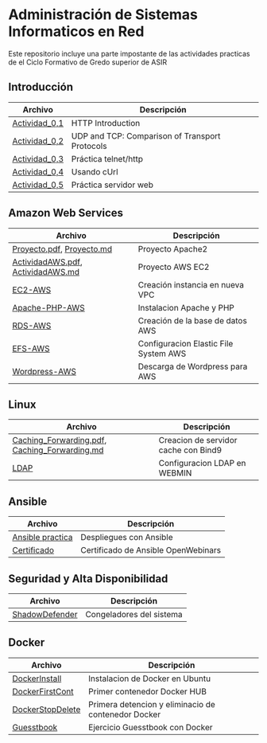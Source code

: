 # Administración de Sistemas Informaticos en Red
Este repositorio incluye una parte impostante de las actividades practicas de el Ciclo Formativo de Gredo superior de ASIR

## Introducción

Archivo | Descripción
---------- | ----------
[Actividad_0,1](Tema0/Actividad0.1.md)| HTTP Introduction
[Actividad_0,2](Tema0/Actividad0.2.md)| UDP and TCP: Comparison of Transport Protocols
[Actividad_0,3](Tema0/Actividad0.3.md)| Práctica telnet/http
[Actividad_0,4](Tema0/Actividad0.4.md)| Usando cUrl
[Actividad_0,5](Tema0/Actividad0.5.md)| Práctica servidor web

## Amazon Web Services

Archivo | Descripción
---------- | ----------
[Proyecto.pdf](https://github.com/VolodimirY/SREI/blob/main/Tema0/SREI%20Practicas.pdf), [Proyecto.md](https://github.com/VolodimirY/SREI/blob/main/Tema0/Proyecto.md)| Proyecto Apache2
[ActividadAWS.pdf](https://github.com/VolodimirY/SREI/blob/main/ActividadAWS_volodimir.pdf), [ActividadAWS.md](https://github.com/VolodimirY/SREI/blob/main/ActividadAWS_volodimir.md)| Proyecto AWS EC2
[EC2-AWS](https://github.com/VolodimirY/SREI/blob/main/S5.Instalaci%C3%B3n%20Wordpress%20en%20Instancia%20EC2/S5.Instalaci%C3%B3n%20Wordpress%20en%20Instancia%20EC2.md#_3znysh7)| Creación instancia en nueva VPC
[Apache-PHP-AWS](https://github.com/VolodimirY/SREI/blob/main/S5.Instalaci%C3%B3n%20Wordpress%20en%20Instancia%20EC2/S5.Instalaci%C3%B3n%20Wordpress%20en%20Instancia%20EC2.md#_2et92p0)| Instalacion Apache y PHP
[RDS-AWS](https://github.com/VolodimirY/SREI/blob/main/S5.Instalaci%C3%B3n%20Wordpress%20en%20Instancia%20EC2/S5.Instalaci%C3%B3n%20Wordpress%20en%20Instancia%20EC2.md#_tyjcwt)| Creación de la base de datos AWS
[EFS-AWS](https://github.com/VolodimirY/SREI/blob/main/S5.Instalaci%C3%B3n%20Wordpress%20en%20Instancia%20EC2/S5.Instalaci%C3%B3n%20Wordpress%20en%20Instancia%20EC2.md#_3dy6vkm)| Configuracion Elastic File System AWS
[Wordpress-AWS](https://github.com/VolodimirY/SREI/blob/main/S5.Instalaci%C3%B3n%20Wordpress%20en%20Instancia%20EC2/S5.Instalaci%C3%B3n%20Wordpress%20en%20Instancia%20EC2.md#_4d34og8)|Descarga de Wordpress para AWS

## Linux

Archivo | Descripción
---------- | ----------
[Caching_Forwarding.pdf](https://github.com/VolodimirY/SREI/blob/main/Tema2/SREI%20Practica5_Cache_server_Forwarding.pdf), [Caching_Forwarding.md](https://github.com/VolodimirY/SREI/blob/main/Tema2/SREI%20Practica5_Cache_server_Forwarding/SREI%20Practica5_Cache_server_Forwarding.md) | Creacion de servidor cache con Bind9
[LDAP](https://github.com/VolodimirY/ASIR/blob/main/LDAP_Webmin_Linux/LDAP_Webmin_Linux.md)| Configuracion LDAP en WEBMIN

## Ansible

Archivo | Descripción
---------- | ----------
[Ansible practica](https://github.com/VolodimirY/ASIR/blob/main/Ansible%20practica.pdf) | Despliegues con Ansible
[Certificado](https://github.com/VolodimirY/ASIR/blob/main/certificado_onboarding_de_becas_openwebinars.pdf) | Certificado de Ansible OpenWebinars

## Seguridad y Alta Disponibilidad
Archivo | Descripción
---------- | ----------
[ShadowDefender](https://github.com/VolodimirY/ASIR/blob/main/Congeladores_del_sistema/SAD%20Practicas.md) | Congeladores del sistema 

## Docker
Archivo | Descripción
---------- | ----------
[DockerInstall](https://github.com/VolodimirY/ASIR/blob/main/Dockerstart/Docker_download.md) | Instalacion de Docker en Ubuntu
[DockerFirstCont](https://github.com/VolodimirY/ASIR/blob/main/Docker2/Docker2.md) | Primer contenedor Docker HUB
[DockerStopDelete](https://github.com/VolodimirY/ASIR/blob/main/DockerCrearBorrar/DockerCrearBorrar.md) | Primera detencion y eliminacio de contenedor Docker
[Guesstbook](https://github.com/VolodimirY/ASIR/blob/main/Guestbook/Guestbook.md#_5w3apdiw2km2) | Ejercicio Guesstbook con Docker
